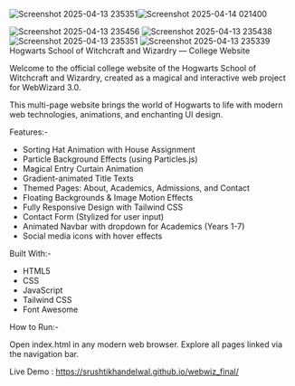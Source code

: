![Screenshot 2025-04-13 235351](https://github.com/user-attachments/assets/627e17a2-cc78-474f-856e-585d1bd1885a)![Screenshot 2025-04-14 021400](https://github.com/user-attachments/assets/5ee2dd13-df09-4a33-b594-85b9771a2651)

![Screenshot 2025-04-13 235456](https://github.com/user-attachments/assets/e71371ad-312c-489f-8cce-23c3c68c9d0b)
![Screenshot 2025-04-13 235438](https://github.com/user-attachments/assets/fbaf571f-9924-41b0-a995-a389fa8d9e79)
![Screenshot 2025-04-13 235351](https://github.com/user-attachments/assets/3c0b95b0-9168-44df-8789-79b921dcbb53)
![Screenshot 2025-04-13 235339](https://github.com/user-attachments/assets/25cf7f7a-d874-44b0-b000-724bad2336af)
Hogwarts School of Witchcraft and Wizardry — College Website

Welcome to the official college website of the Hogwarts School of Witchcraft and Wizardry, created as a magical and interactive web project for WebWizard 3.0.

This multi-page website brings the world of Hogwarts to life with modern web technologies, animations, and enchanting UI design.

Features:-

- Sorting Hat Animation with House Assignment
- Particle Background Effects (using Particles.js)
- Magical Entry Curtain Animation
- Gradient-animated Title Texts
- Themed Pages: About, Academics, Admissions, and Contact
- Floating Backgrounds & Image Motion Effects
- Fully Responsive Design with Tailwind CSS
- Contact Form (Stylized for user input)
- Animated Navbar with dropdown for Academics (Years 1-7)
- Social media icons with hover effects

  
Built With:-

- HTML5
- CSS
- JavaScript
- Tailwind CSS
- Font Awesome

  
How to Run:-

Open index.html in any modern web browser. Explore all pages linked via the navigation bar. 

Live Demo : https://srushtikhandelwal.github.io/webwiz_final/

